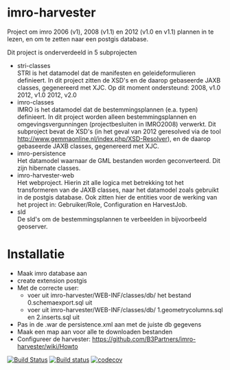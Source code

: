 # imro-harvester
Project om imro 2006 (v1), 2008 (v1.1) en 2012 (v1.0 en v1.1) plannen in te lezen, en om te zetten naar een postgis database.


Dit project is onderverdeeld in 5 subprojecten

* stri-classes  
STRI is het datamodel dat de manifesten en geleideformulieren definieert. In dit project zitten de XSD's en de daarop gebaseerde JAXB classes, gegenereerd met XJC.
Op dit moment ondersteund:
2008, v1.0
2012, v1.0
2012, v2.0
* imro-classes  
IMRO is het datamodel dat de bestemmingsplannen (e.a. typen) definieert. In dit project worden alleen bestemmingsplannen en omgevingsvergunningen (projectbesluiten in IMRO2008) verwerkt. Dit subproject bevat de XSD's (in het geval van 2012 geresolved via de tool http://www.gemmaonline.nl/index.php/XSD-Resolver), en de daarop gebaseerde JAXB classes, gegenereerd met XJC.
* imro-persistence  
Het datamodel waarnaar de GML bestanden worden geconverteerd. Dit zijn hibernate classes.
* imro-harvester-web  
Het webproject. Hierin zit alle logica met betrekking tot het transformeren van de JAXB classes, naar het datamodel zoals gebruikt in de postgis database. Ook zitten hier de entities voor de werking van het project in: Gebruiker/Role, Configuration en HarvestJob.
* sld  
De sld's om de bestemmingsplannen te verbeelden in bijvoorbeeld geoserver.

# Installatie
* Maak imro database aan
* create extension postgis
* Met de correcte user:
  * voer uit imro-harvester/WEB-INF/classes/db/ het bestand 0.schemaexport.sql uit
  * voer uit imro-harvester/WEB-INF/classes/db/ 1.geometrycolumns.sql en 2.inserts.sql uit
* Pas in de .war de persistence.xml aan met de juiste db gegevens
* Maak een map aan voor alle te downloaden bestanden
* Configureer de harvester: https://github.com/B3Partners/imro-harvester/wiki/Howto

[![Build Status](https://travis-ci.org/B3Partners/imro-harvester.svg?branch=master)](https://travis-ci.org/B3Partners/imro-harvester)
[![Build status](https://ci.appveyor.com/api/projects/status/h7kcu64kml8647ta/branch/master?svg=true)](https://ci.appveyor.com/project/mtoonen/imro-harvester/branch/master)
[![codecov](https://codecov.io/gh/B3Partners/imro-harvester/branch/master/graph/badge.svg)](https://codecov.io/gh/B3Partners/imro-harvester)
